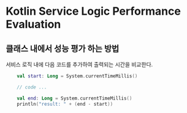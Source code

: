 # Kotlin Service Logic Performance Evaluation

## 클래스 내에서 성능 평가 하는 방법

서비스 로직 내에 다음 코드를 추가하여 출력되는 시간을 비교한다.

```kotlin
    val start: Long = System.currentTimeMillis()

    // code ...

    val end: Long = System.currentTimeMillis()
    println("result: " + (end - start))
```
